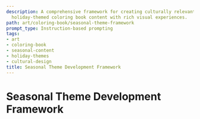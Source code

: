 ```yaml
---
description: A comprehensive framework for creating culturally relevant seasonal and
  holiday-themed coloring book content with rich visual experiences.
path: art/coloring-book/seasonal-theme-framework
prompt_type: Instruction-based prompting
tags:
- art
- coloring-book
- seasonal-content
- holiday-themes
- cultural-design
title: Seasonal Theme Development Framework
---
```


# Seasonal Theme Development Framework 